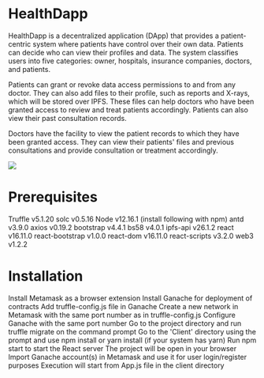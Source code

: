 # HealthDapp
HealthDapp is a decentralized application (DApp) that provides a patient-centric system where patients have control over their own data. Patients can decide who can view their profiles and data. The system classifies users into five categories: owner, hospitals, insurance companies, doctors, and patients.

Patients can grant or revoke data access permissions to and from any doctor. They can also add files to their profile, such as reports and X-rays, which will be stored over IPFS. These files can help doctors who have been granted access to review and treat patients accordingly. Patients can also view their past consultation records.

Doctors have the facility to view the patient records to which they have been granted access. They can view their patients' files and previous consultations and provide consultation or treatment accordingly.

![](https://imgs.search.brave.com/-4BwLV_WM3wmY6iDkrFMw2fTgBIHKhp4akt9G3VvWbc/rs:fit:1000:667:1/g:ce/aHR0cHM6Ly9hcnRl/emlvLmNvbS93cC1j/b250ZW50L3VwbG9h/ZHMvMjAxOS8wNS9z/aHV0dGVyc3RvY2tf/MTAzOTQwODM0OC5q/cGc)

# Prerequisites
Truffle v5.1.20
solc v0.5.16
Node v12.16.1 (install following with npm)
antd v3.9.0
axios v0.19.2
bootstrap v4.4.1
bs58 v4.0.1
ipfs-api v26.1.2
react v16.11.0
react-bootstrap v1.0.0
react-dom v16.11.0
react-scripts v3.2.0
web3 v1.2.2
# Installation
Install Metamask as a browser extension
Install Ganache for deployment of contracts
Add truffle-config.js file in Ganache
Create a new network in Metamask with the same port number as in truffle-config.js
Configure Ganache with the same port number
Go to the project directory and run truffle migrate on the command prompt
Go to the 'Client' directory using the prompt and use npm install or yarn install (if your system has yarn)
Run npm start to start the React server
The project will be open in your browser
Import Ganache account(s) in Metamask and use it for user login/register purposes
Execution will start from App.js file in the client directory
